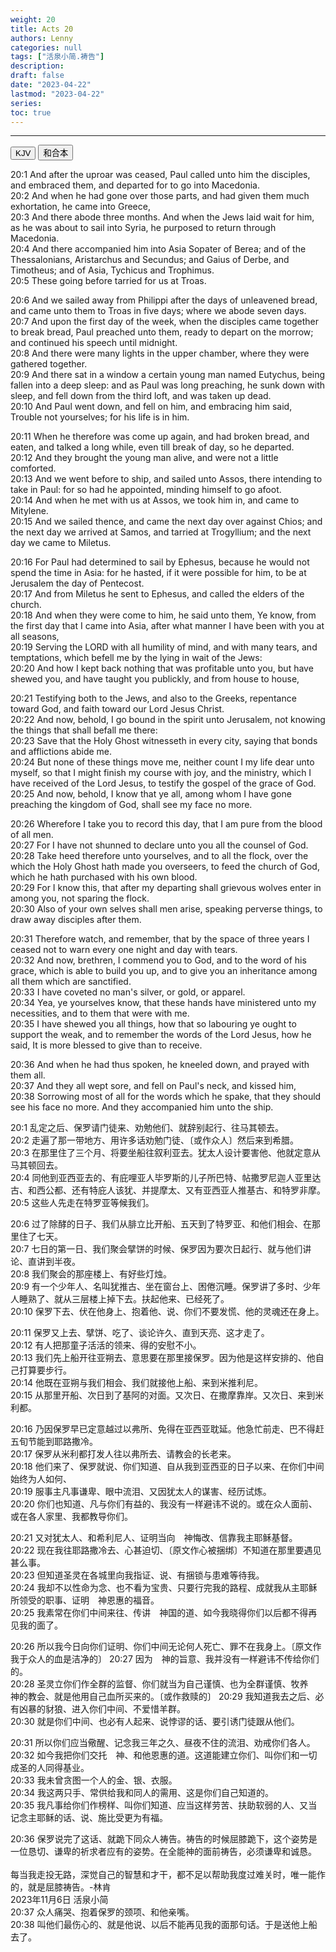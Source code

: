 ```yaml
---
weight: 20
title: Acts 20
authors: Lenny
categories: null
tags: ["活泉小简.祷告"]
description: 
draft: false
date: "2023-04-22"
lastmod: "2023-04-22"
series:
toc: true
---
```



<!--more-->
---

<!-- Tab links -->
<div class="tab">
  <button class="tablinks active" onclick="tablabel(event, 'english')">KJV</button>
  <button class="tablinks" onclick="tablabel(event, 'chinese')">和合本</button>
  
</div>

<!-- Tab content -->
<div id="english" class="tabcontent" style="display:block">

20:1 And after the uproar was ceased, Paul called unto him the disciples, and embraced them, and departed for to go into Macedonia.  
20:2 And when he had gone over those parts, and had given them much exhortation, he came into Greece,  
20:3 And there abode three months. And when the Jews laid wait for him, as he was about to sail into Syria, he purposed to return through Macedonia.  
20:4 And there accompanied him into Asia Sopater of Berea; and of the Thessalonians, Aristarchus and Secundus; and Gaius of Derbe, and Timotheus; and of Asia, Tychicus and Trophimus.  
20:5 These going before tarried for us at Troas.  

20:6 And we sailed away from Philippi after the days of unleavened bread, and came unto them to Troas in five days; where we abode seven days.  
20:7 And upon the first day of the week, when the disciples came together to break bread, Paul preached unto them, ready to depart on the morrow; and continued his speech until midnight.  
20:8 And there were many lights in the upper chamber, where they were gathered together.  
20:9 And there sat in a window a certain young man named Eutychus, being fallen into a deep sleep: and as Paul was long preaching, he sunk down with sleep, and fell down from the third loft, and was taken up dead.  
20:10 And Paul went down, and fell on him, and embracing him said, Trouble not yourselves; for his life is in him.  

20:11 When he therefore was come up again, and had broken bread, and eaten, and talked a long while, even till break of day, so he departed.  
20:12 And they brought the young man alive, and were not a little comforted.  
20:13 And we went before to ship, and sailed unto Assos, there intending to take in Paul: for so had he appointed, minding himself to go afoot.  
20:14 And when he met with us at Assos, we took him in, and came to Mitylene.  
20:15 And we sailed thence, and came the next day over against Chios; and the next day we arrived at Samos, and tarried at Trogyllium; and the next day we came to Miletus.  

20:16 For Paul had determined to sail by Ephesus, because he would not spend the time in Asia: for he hasted, if it were possible for him, to be at Jerusalem the day of Pentecost.  
20:17 And from Miletus he sent to Ephesus, and called the elders of the church.  
20:18 And when they were come to him, he said unto them, Ye know, from the first day that I came into Asia, after what manner I have been with you at all seasons,  
20:19 Serving the LORD with all humility of mind, and with many tears, and temptations, which befell me by the lying in wait of the Jews:  
20:20 And how I kept back nothing that was profitable unto you, but have shewed you, and have taught you publickly, and from house to house,  

20:21 Testifying both to the Jews, and also to the Greeks, repentance toward God, and faith toward our Lord Jesus Christ.  
20:22 And now, behold, I go bound in the spirit unto Jerusalem, not knowing the things that shall befall me there:  
20:23 Save that the Holy Ghost witnesseth in every city, saying that bonds and afflictions abide me.  
20:24 But none of these things move me, neither count I my life dear unto myself, so that I might finish my course with joy, and the ministry, which I have received of the Lord Jesus, to testify the gospel of the grace of God.  
20:25 And now, behold, I know that ye all, among whom I have gone preaching the kingdom of God, shall see my face no more.  

20:26 Wherefore I take you to record this day, that I am pure from the blood of all men.  
20:27 For I have not shunned to declare unto you all the counsel of God.  
20:28 Take heed therefore unto yourselves, and to all the flock, over the which the Holy Ghost hath made you overseers, to feed the church of God, which he hath purchased with his own blood.  
20:29 For I know this, that after my departing shall grievous wolves enter in among you, not sparing the flock.  
20:30 Also of your own selves shall men arise, speaking perverse things, to draw away disciples after them.  

20:31 Therefore watch, and remember, that by the space of three years I ceased not to warn every one night and day with tears.  
20:32 And now, brethren, I commend you to God, and to the word of his grace, which is able to build you up, and to give you an inheritance among all them which are sanctified.  
20:33 I have coveted no man's silver, or gold, or apparel.  
20:34 Yea, ye yourselves know, that these hands have ministered unto my necessities, and to them that were with me.  
20:35 I have shewed you all things, how that so labouring ye ought to support the weak, and to remember the words of the Lord Jesus, how he said, It is more blessed to give than to receive.  

20:36 And when he had thus spoken, he kneeled down, and prayed with them all.  
20:37 And they all wept sore, and fell on Paul's neck, and kissed him,  
20:38 Sorrowing most of all for the words which he spake, that they should see his face no more. And they accompanied him unto the ship.  
</div>

<div id="chinese" class="tabcontent">

20:1 乱定之后、保罗请门徒来、劝勉他们、就辞别起行、往马其顿去。  
20:2 走遍了那一带地方、用许多话劝勉门徒、〔或作众人〕然后来到希腊。  
20:3 在那里住了三个月、将要坐船往叙利亚去。犹太人设计要害他、他就定意从马其顿回去。  
20:4 同他到亚西亚去的、有庇哩亚人毕罗斯的儿子所巴特、帖撒罗尼迦人亚里达古、和西公都、还有特庇人该犹、并提摩太、又有亚西亚人推基古、和特罗非摩。  
20:5 这些人先走在特罗亚等候我们。  

20:6 过了除酵的日子、我们从腓立比开船、五天到了特罗亚、和他们相会、在那里住了七天。  
20:7 七日的第一日、我们聚会擘饼的时候、保罗因为要次日起行、就与他们讲论、直讲到半夜。  
20:8 我们聚会的那座楼上、有好些灯烛。  
20:9 有一个少年人、名叫犹推古、坐在窗台上、困倦沉睡。保罗讲了多时、少年人睡熟了、就从三层楼上掉下去。扶起他来、已经死了。  
20:10 保罗下去、伏在他身上、抱着他、说、你们不要发慌、他的灵魂还在身上。  

20:11 保罗又上去、擘饼、吃了、谈论许久、直到天亮、这才走了。  
20:12 有人把那童子活活的领来、得的安慰不小。  
20:13 我们先上船开往亚朔去、意思要在那里接保罗。因为他是这样安排的、他自己打算要步行。  
20:14 他既在亚朔与我们相会、我们就接他上船、来到米推利尼。  
20:15 从那里开船、次日到了基阿的对面。又次日、在撒摩靠岸。又次日、来到米利都。  

20:16 乃因保罗早已定意越过以弗所、免得在亚西亚耽延。他急忙前走、巴不得赶五旬节能到耶路撒冷。  
20:17 保罗从米利都打发人往以弗所去、请教会的长老来。  
20:18 他们来了、保罗就说、你们知道、自从我到亚西亚的日子以来、在你们中间始终为人如何、  
20:19 服事主凡事谦卑、眼中流泪、又因犹太人的谋害、经历试炼。  
20:20 你们也知道、凡与你们有益的、我没有一样避讳不说的。或在众人面前、或在各人家里、我都教导你们。  

20:21 又对犹太人、和希利尼人、证明当向　神悔改、信靠我主耶稣基督。  
20:22 现在我往耶路撒冷去、心甚迫切、〔原文作心被捆绑〕不知道在那里要遇见甚么事。  
20:23 但知道圣灵在各城里向我指证、说、有捆锁与患难等待我。  
20:24 我却不以性命为念、也不看为宝贵、只要行完我的路程、成就我从主耶稣所领受的职事、证明　神恩惠的福音。  
20:25 我素常在你们中间来往、传讲　神国的道、如今我晓得你们以后都不得再见我的面了。  

20:26 所以我今日向你们证明、你们中间无论何人死亡、罪不在我身上。〔原文作我于众人的血是洁净的〕
20:27 因为　神的旨意、我并没有一样避讳不传给你们的。  
20:28 圣灵立你们作全群的监督、你们就当为自己谨慎、也为全群谨慎、牧养　神的教会、就是他用自己血所买来的。〔或作救赎的〕
20:29 我知道我去之后、必有凶暴的豺狼、进入你们中间、不爱惜羊群。  
20:30 就是你们中间、也必有人起来、说悖谬的话、要引诱门徒跟从他们。  

20:31 所以你们应当儆醒、记念我三年之久、昼夜不住的流泪、劝戒你们各人。  
20:32 如今我把你们交托　神、和他恩惠的道。这道能建立你们、叫你们和一切成圣的人同得基业。  
20:33 我未曾贪图一个人的金、银、衣服。  
20:34 我这两只手、常供给我和同人的需用、这是你们自己知道的。  
20:35 我凡事给你们作榜样、叫你们知道、应当这样劳苦、扶助软弱的人、又当记念主耶稣的话、说、施比受更为有福。  

20:36 保罗说完了这话、就跪下同众人祷告。<label for="prayer" class="margin-toggle sidenote-number"></label><span class="sidenote">祷告的时候屈膝跪下，这个姿势是一位恳切、谦卑的祈求者应有的姿势。在全能神的面前祷告，必须谦卑和诚恳。
<br><br>每当我走投无路，深觉自己的智慧和才干，都不足以帮助我度过难关时，唯一能作的，就是屈膝祷告。-林肯
<br>2023年11月6日 活泉小简</span>  
20:37 众人痛哭、抱着保罗的颈项、和他亲嘴。  
20:38 叫他们最伤心的、就是他说、以后不能再见我的面那句话。于是送他上船去了。  
</div>